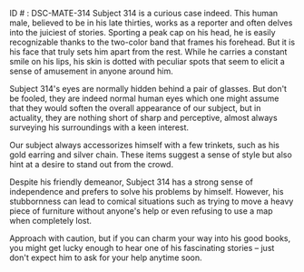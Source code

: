 ID # : DSC-MATE-314
Subject 314 is a curious case indeed. This human male, believed to be in his late thirties, works as a reporter and often delves into the juiciest of stories. Sporting a peak cap on his head, he is easily recognizable thanks to the two-color band that frames his forehead. But it is his face that truly sets him apart from the rest. While he carries a constant smile on his lips, his skin is dotted with peculiar spots that seem to elicit a sense of amusement in anyone around him. 

Subject 314's eyes are normally hidden behind a pair of glasses. But don't be fooled, they are indeed normal human eyes which one might assume that they would soften the overall appearance of our subject, but in actuality, they are nothing short of sharp and perceptive, almost always surveying his surroundings with a keen interest. 

Our subject always accessorizes himself with a few trinkets, such as his gold earring and silver chain. These items suggest a sense of style but also hint at a desire to stand out from the crowd. 

Despite his friendly demeanor, Subject 314 has a strong sense of independence and prefers to solve his problems by himself. However, his stubbornness can lead to comical situations such as trying to move a heavy piece of furniture without anyone's help or even refusing to use a map when completely lost. 

Approach with caution, but if you can charm your way into his good books, you might get lucky enough to hear one of his fascinating stories – just don't expect him to ask for your help anytime soon.